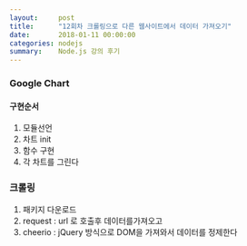 ```yaml
---
layout:     post
title:      "12회차 크롤링으로 다른 웹사이트에서 데이터 가져오기"
date:       2018-01-11 00:00:00
categories: nodejs
summary:    Node.js 강의 후기
---
```


### Google Chart

#### 구현순서

1. 모듈선언
2. 차트 init
3. 함수 구현
4. 각 차트를 그린다

### 크롤링

1. 패키지 다운로드
2. request : url 로 호출후 데이터를가져오고
3. cheerio : jQuery 방식으로 DOM을 가져와서 데이터를 정제한다

